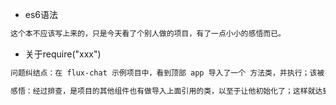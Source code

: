 - es6语法

```tex
这个本不应该写上来的，只是今天看了个别人做的项目，有了一点小小的感悟而已。
```

- 关于require("xxx")

```tex
问题纠结点：在 flux-chat 示例项目中，看到顶部 app 导入了一个 方法类，并执行；该被导入的方法类并没有被直接导入的初始化。

感悟：经过排查，是项目的其他组件也有做导入上面引用的类，以至于让他初始化了；这样就达到了闭包的公用。哎，累人。 
```

